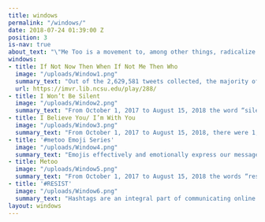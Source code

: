```yaml
---
title: windows
permalink: "/windows/"
date: 2018-07-24 01:39:00 Z
position: 3
is-nav: true
about_text: "\"Me Too is a movement to, among other things, radicalize the notion of mass healing. As a community we create a lot of space for fighting and pushing back but not enough for connecting and healing.\" \n\n -Tarana Burke, founder of #metoo"
windows:
- title: If Not Now Then When If Not Me Then Who
  image: "/uploads/Window1.png"
  summary_text: "Out of the 2,629,581 tweets collected, the majority of English-language content using #metoo was shared on Twitter at xxx am, xxx pm and xxx pm from October 1, 2017 to August 15, 2018. The protest sign for this design was inspired by a protest in New York, NY on December 9, 2017."
  url: https://imvr.lib.ncsu.edu/play/288/
- title: I Won’t Be Silent
  image: "/uploads/Window2.png"
  summary_text: "From October 1, 2017 to August 15, 2018 the word “silent” in English-language tweets using #metoo on Twitter appears 13,442 times out of the Total 2,629,581## tweets collected. The alligator design for this window was inspired by a #metoo protest in Shinjuku Station in Tokyo, Japan on April 30, 2018."
- title: I Believe You/ I’m With You
  image: "/uploads/Window3.png"
  summary_text: "From October 1, 2017 to August 15, 2018, there were 1,685,812 original tweets and 219,885 retweeted out of the total 2,629,581 tweets collected in English-language messages using related to #metoo on Twitter. The protest signs in this design were inspired by the Art of the March website, and the Boston, MA Women’s March on January 21, 2017." 
- title: '#metoo Emoji Series'
  image: "/uploads/Window4.png"
  summary_text: "Emojis effectively and emotionally express our messages digitally. In an analysis of 2,629,581 English-language tweets related to #metoo on Twitter from October 1, 2017 to August 15, 2018, 1,094 emojis were used. The top three emojis used were the red heart (image of red heart emoji here), the clapping hands (image of clapping hands emoji here), and the pensive face (image of pensive face emoji here)– conveying an emoji emotional signature of love, support, and disappointment. The fire and broken heart emojis also make an appearance in the top ten, along with the raised fist and female sign, as displays of solidarity."
- title: Metoo
  image: "/uploads/Window5.png"
  summary_text: "From October 1, 2017 to August 15, 2018 the words “respect,” “inclusion,” and “equality” appears 12,341 times out of the total 2,629,581 wetimes in English-language tweets collected using related to #metoo on Twitter. Respect appears 7657 times, Inclusion 616 times, Equality 4068 times. The protest sign in this design was inspired by a #metoo protest in Los Angeles, CA on November 12, 2017."
- title: '#RESIST'
  image: "/uploads/Window6.png"
  summary_text: "Hashtags are an integral part of communicating online. The # sign turns any word or group of words that directly follow it into a searchable and related link, creating shared interest and digital community. In an analysis of 2,629,581 English-language tweets using related to #metoo on Twitter from October 1, 2017 to August 15, 2018, the top recurring hashtags used include: #timesup, #resist, #neveragain, and #genderequality."
layout: windows
---
```


